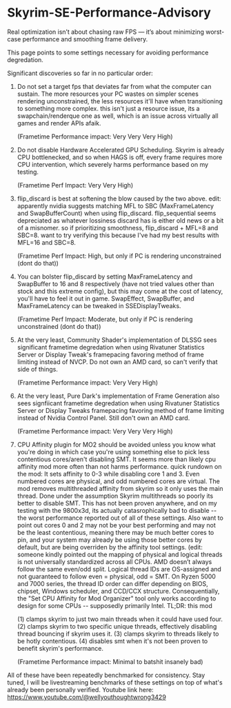 # Skyrim-SE-Performance-Advisory

Real optimization isn’t about chasing raw FPS — it’s about minimizing worst-case performance and smoothing frame delivery.

This page points to some settings necessary for avoiding performance degredation.

Significant discoveries so far in no particular order: 

1. Do not set a target fps that deviates far from what the computer can sustain. 
   The more resources your PC wastes on simpler scenes rendering unconstrained, the less resources it'll have when transitioning to something more complex. this isn't just a resource issue, its a 
   swapchain/renderque one as well, which is an issue across virtually all games and render APIs afaik.
   
   (Frametime Performance impact: Very Very Very High)

3. Do not disable Hardware Accelerated GPU Scheduling.
   Skyrim is already CPU bottlenecked, and so when HAGS is off, every frame requires more CPU intervention, which severely harms performance based on my testing. 
  
   (Frametime Perf Impact: Very Very High)

4. flip_discard is best at softening the blow caused by the two above.
   edit: apparently nvidia suggests matching MFL to SBC (MaxFrameLatency and SwapBufferCount) when using flip_discard. flip_sequential seems depreciated as whatever lossiness discard has is either old news or a 
   bit of a misnomer. so if prioritizing smoothness, flip_discard + MFL=8 and SBC=8. want to try verifying this because I've had my best results with MFL=16 and SBC=8. 
   
   (Frametime Perf Impact: High, but only if PC 
   is rendering unconstrained (dont do that))

5. You can bolster flip_discard by setting MaxFrameLatency and SwapBuffer to 16 and 8 respectively (have not tried values other than stock and this extreme config), but this may come at the cost of latency, you'll 
   have to feel it out in game. SwapEffect, SwapBuffer, and MaxFrameLatency can be tweaked in SSEDisplayTweaks. 
   
   (Frametime Perf Impact: Moderate, but only if PC is 
   rendering unconstrained (dont do that))

6. At the very least, Community Shader's implementation of DLSSG sees significant frametime degredation when using Rivatuner Statistics Server or Display Tweak's framepacing favoring method of frame limiting 
   instead of NVCP. Do not own an AMD card, so can't verify that side of things. 
   
   (Frametime Performance impact: Very Very High)

7. At the very least, Pure Dark's implementation of Frame Generation also sees signfiicant frametime degredation when using Rivatuner Statistics Server or Display Tweaks framepacing favoring method of frame 
   limiting instead of Nvidia Control Panel. Still don't own an AMD card. 
   
   (Frametime Performance impact: Very Very Very High)

8. CPU Affinity plugin for MO2 should be avoided unless you know what you're doing in which case you're using something else to pick less contentious cores/aren't disabling SMT. 
   It seems more than likely cpu affinity mod more often than not harms performance. quick rundown on the mod: It sets affinity to 0-3 while disabling core 1 and 3. Even numbered cores are physical, and odd 
   numbered cores are virtual. The mod removes multithreaded affinity from skyrim so it only uses the main thread. Done under the assumption Skyrim multithreads so poorly its better to disable SMT. 
   This has not been proven anywhere, and on my testing with the 9800x3d, its actually catasrophically bad to disable -- the worst performance reported out of all of these settings. Also want to point out cores 0 
   and 2 may not  be your best performing and may not be the least contentious, meaning there may be much better cores to pin, and your system may already be using those better cores by default, but are being 
   overriden by the  affinity tool settings. (edit: someone kindly pointed out the mapping of physical and logical threads is not universally standardized across all CPUs. AMD doesn’t always follow the same even/odd split. Logical thread IDs 
   are OS-assigned and not guaranteed to follow even = physical, odd = SMT. On Ryzen 5000 and 7000 series, the thread ID order can differ depending on BIOS, chipset, Windows scheduler, and CCD/CCX structure. Consequentially, the "Set CPU 
   Affinity for Mod Organizer" tool only works according to design for some CPUs -- supposedly primarily Intel. 
   TL;DR: this mod

   (1) clamps skyrim to just two main threads when it could have used four. 
   (2) clamps skyrim to two specific unique threads, effectively disabling thread bouncing if skyrim uses it. 
   (3) clamps skyrim to threads likely to be hotly contentious. 
   (4) disables smt when it's not been proven to benefit skyrim's performance. 
  
   (Frametime Performance impact: Minimal to batshit insanely bad)
   
   
All of these have been repeatedly benchmarked for consistency. Stay tuned, I will be livestreaming benchmarks of these settings on top of what's already been personally verified. Youtube link here: 
https://www.youtube.com/@wellyouthoughtwrong3429
